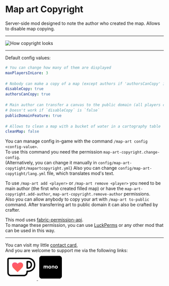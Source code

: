 # Map art Copyright
Server-side mod designed to note the author who created the map. Allows to disable map copying.
***
![How copyright looks](https://cdn.modrinth.com/data/oI6kpFqG/images/06b8185f18d6da844fa0b8c1ce2ded71dc2bfbde.png)
***
Default config values:
```yaml
# You can change how many of them are displayed
maxPlayersInLore: 3

# Nobody can make a copy of a map (except authors if 'authorsCanCopy' is 'true')
disableCopy: true
authorsCanCopy: true

# Main author can transfer a canvas to the public domain (all players can copy the canvas).
# Doesn't work if `disableCopy` is `false`
publicDomainFeature: true

# Allows to clean a map with a bucket of water in a cartography table
cleanMap: false
```

You can manage config in-game with the command `/map-art config <config-value>`. <br>
To use this command you need the permission `map-art-copyright.change-config`. <br>
(Alternatively, you can change it manually in `config/map-art-copytight/mapartcopyright.yml`)
Also you can change `config/map-art-copytight/lang.yml` file, which translates mod's text.

To use `/map-art add <player>` or `/map-art remove <player>` you need to be main author (the first who created filled map) or have the `map-art-copyright.add-author`, `map-art-copyright.remove-author` permissions. <br>
Also you can allow anybody to copy your art with `/map-art to-public` command. After transferring art to public domain it can also be crafted by crafter.

This mod uses [fabric-permission-api](https://github.com/lucko/fabric-permissions-api/). <br>
To manage these permission, you can use [LuckPerms](https://modrinth.com/mod/luckperms) or any other mod that can be used in this way. <br>

---
You can visit my little [contact card](https://somykos.github.io/web/), <br>
And you are welcome to support me via the following links:<br>
<a href="https://ko-fi.com/somyk">
<img src="https://raw.githubusercontent.com/somykOS/web/c03742bd86ca2ce0f6f39bcd3cfe683ad98926a2/public/external/kofi_s_logo_nolabel.svg" alt="ko-fi" width="100"/>
</a>
<a href="https://send.monobank.ua/jar/8RCzun35pC">
<img src="https://raw.githubusercontent.com/somykOS/web/5ac2e685429eb0cc369dc220ce3b93d2a22893c0/public/external/monobank_logo.svg" alt="monobank" width="80"/>
</a>

